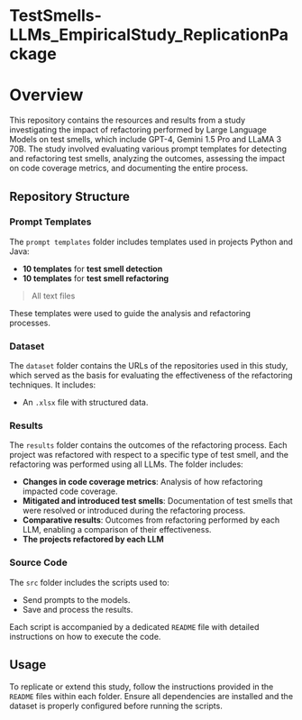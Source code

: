 # TestSmells-LLMs_EmpiricalStudy_ReplicationPackage

# Overview

This repository contains the resources and results from a study investigating the impact of refactoring performed by Large Language Models on test smells, which include GPT-4, Gemini 1.5 Pro and LLaMA 3 70B. The study involved evaluating various prompt templates for detecting and refactoring test smells, analyzing the outcomes, assessing the impact on code coverage metrics, and documenting the entire process.

## Repository Structure

### Prompt Templates

The `prompt templates` folder includes templates used in projects Python and Java:
- **10 templates** for **test smell detection**
- **10 templates** for **test smell refactoring**
>All text files

These templates were used to guide the analysis and refactoring processes.

### Dataset

The `dataset` folder contains the URLs of the repositories used in this study, which served as the basis for evaluating the effectiveness of the refactoring techniques. It includes:
- An `.xlsx` file with structured data.

### Results

The `results` folder contains the outcomes of the refactoring process. Each project was refactored with respect to a specific type of test smell, and the refactoring was performed using all LLMs. The folder includes:
- **Changes in code coverage metrics**: Analysis of how refactoring impacted code coverage.
- **Mitigated and introduced test smells**: Documentation of test smells that were resolved or introduced during the refactoring process.
- **Comparative results**: Outcomes from refactoring performed by each LLM, enabling a comparison of their effectiveness.
- **The projects refactored by each LLM**

### Source Code

The `src` folder includes the scripts used to:

- Send prompts to the models.
- Save and process the results.

Each script is accompanied by a dedicated `README` file with detailed instructions on how to execute the code.

## Usage

To replicate or extend this study, follow the instructions provided in the `README` files within each folder. Ensure all dependencies are installed and the dataset is properly configured before running the scripts.